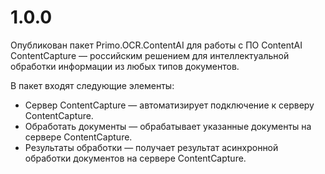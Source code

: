 # 1.0.0

Опубликован пакет Primo.OCR.ContentAI для работы с ПО ContentAI ContentCapture — российским решением для интеллектуальной обработки информации из любых типов документов.

В пакет входят следующие элементы:
* Сервер ContentCapture — автоматизирует подключение к серверу ContentCapture.
* Обработать документы — обрабатывает указанные документы на сервере ContentCapture.
* Результаты обработки — получает результат асинхронной обработки документов на сервере ContentCapture.
